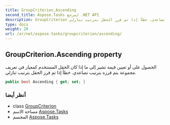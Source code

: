 ```yaml
---
title: GroupCriterion.Ascending
second_title: Aspose.Tasks لمرجع .NET API
description: GroupCriterion ملكية. الحصول على أو تعيين قيمة تشير إلى ما إذا كان الحقل المستخدم كمعيار في تعريف مجموعة يتم فرزه بترتيب تصاعدي. خطأ إذا تم فرز الحقل بترتيب تنازلي.
type: docs
weight: 20
url: /ar/net/aspose.tasks/groupcriterion/ascending/
---
```

## GroupCriterion.Ascending property

الحصول على أو تعيين قيمة تشير إلى ما إذا كان الحقل المستخدم كمعيار في تعريف مجموعة يتم فرزه بترتيب تصاعدي. خطأ إذا تم فرز الحقل بترتيب تنازلي.

```csharp
public bool Ascending { get; set; }
```

### أنظر أيضا

* class [GroupCriterion](../)
* مساحة الاسم [Aspose.Tasks](../../groupcriterion/)
* المجسم [Aspose.Tasks](../../../)


